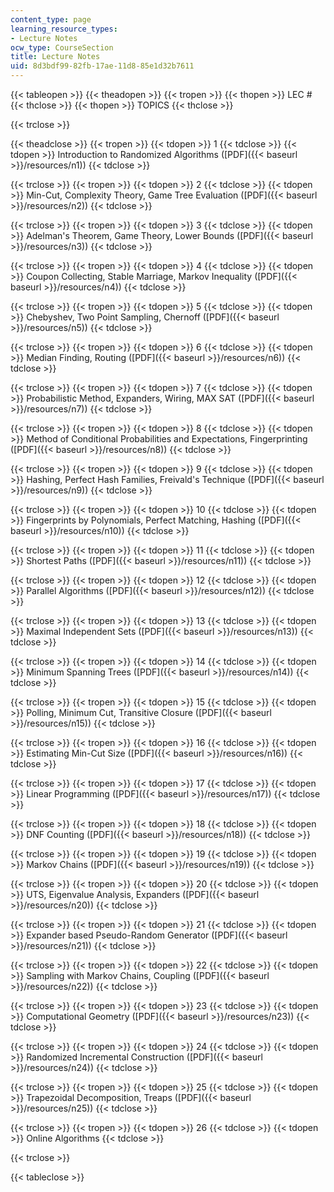 ```yaml
---
content_type: page
learning_resource_types:
- Lecture Notes
ocw_type: CourseSection
title: Lecture Notes
uid: 8d3bdf99-82fb-17ae-11d8-85e1d32b7611
---
```


{{< tableopen >}}
{{< theadopen >}}
{{< tropen >}}
{{< thopen >}}
LEC #
{{< thclose >}}
{{< thopen >}}
TOPICS
{{< thclose >}}

{{< trclose >}}

{{< theadclose >}}
{{< tropen >}}
{{< tdopen >}}
1
{{< tdclose >}}
{{< tdopen >}}
Introduction to Randomized Algorithms ([PDF]({{< baseurl >}}/resources/n1))
{{< tdclose >}}

{{< trclose >}}
{{< tropen >}}
{{< tdopen >}}
2
{{< tdclose >}}
{{< tdopen >}}
Min-Cut, Complexity Theory, Game Tree Evaluation ([PDF]({{< baseurl >}}/resources/n2))
{{< tdclose >}}

{{< trclose >}}
{{< tropen >}}
{{< tdopen >}}
3
{{< tdclose >}}
{{< tdopen >}}
Adelman's Theorem, Game Theory, Lower Bounds ([PDF]({{< baseurl >}}/resources/n3))
{{< tdclose >}}

{{< trclose >}}
{{< tropen >}}
{{< tdopen >}}
4
{{< tdclose >}}
{{< tdopen >}}
Coupon Collecting, Stable Marriage, Markov Inequality ([PDF]({{< baseurl >}}/resources/n4))
{{< tdclose >}}

{{< trclose >}}
{{< tropen >}}
{{< tdopen >}}
5
{{< tdclose >}}
{{< tdopen >}}
Chebyshev, Two Point Sampling, Chernoff ([PDF]({{< baseurl >}}/resources/n5))
{{< tdclose >}}

{{< trclose >}}
{{< tropen >}}
{{< tdopen >}}
6
{{< tdclose >}}
{{< tdopen >}}
Median Finding, Routing ([PDF]({{< baseurl >}}/resources/n6))
{{< tdclose >}}

{{< trclose >}}
{{< tropen >}}
{{< tdopen >}}
7
{{< tdclose >}}
{{< tdopen >}}
Probabilistic Method, Expanders, Wiring, MAX SAT ([PDF]({{< baseurl >}}/resources/n7))
{{< tdclose >}}

{{< trclose >}}
{{< tropen >}}
{{< tdopen >}}
8
{{< tdclose >}}
{{< tdopen >}}
Method of Conditional Probabilities and Expectations, Fingerprinting ([PDF]({{< baseurl >}}/resources/n8))
{{< tdclose >}}

{{< trclose >}}
{{< tropen >}}
{{< tdopen >}}
9
{{< tdclose >}}
{{< tdopen >}}
Hashing, Perfect Hash Families, Freivald's Technique ([PDF]({{< baseurl >}}/resources/n9))
{{< tdclose >}}

{{< trclose >}}
{{< tropen >}}
{{< tdopen >}}
10
{{< tdclose >}}
{{< tdopen >}}
Fingerprints by Polynomials, Perfect Matching, Hashing ([PDF]({{< baseurl >}}/resources/n10))
{{< tdclose >}}

{{< trclose >}}
{{< tropen >}}
{{< tdopen >}}
11
{{< tdclose >}}
{{< tdopen >}}
Shortest Paths ([PDF]({{< baseurl >}}/resources/n11))
{{< tdclose >}}

{{< trclose >}}
{{< tropen >}}
{{< tdopen >}}
12
{{< tdclose >}}
{{< tdopen >}}
Parallel Algorithms ([PDF]({{< baseurl >}}/resources/n12))
{{< tdclose >}}

{{< trclose >}}
{{< tropen >}}
{{< tdopen >}}
13
{{< tdclose >}}
{{< tdopen >}}
Maximal Independent Sets ([PDF]({{< baseurl >}}/resources/n13))
{{< tdclose >}}

{{< trclose >}}
{{< tropen >}}
{{< tdopen >}}
14
{{< tdclose >}}
{{< tdopen >}}
Minimum Spanning Trees ([PDF]({{< baseurl >}}/resources/n14))
{{< tdclose >}}

{{< trclose >}}
{{< tropen >}}
{{< tdopen >}}
15
{{< tdclose >}}
{{< tdopen >}}
Polling, Minimum Cut, Transitive Closure ([PDF]({{< baseurl >}}/resources/n15))
{{< tdclose >}}

{{< trclose >}}
{{< tropen >}}
{{< tdopen >}}
16
{{< tdclose >}}
{{< tdopen >}}
Estimating Min-Cut Size ([PDF]({{< baseurl >}}/resources/n16))
{{< tdclose >}}

{{< trclose >}}
{{< tropen >}}
{{< tdopen >}}
17
{{< tdclose >}}
{{< tdopen >}}
Linear Programming ([PDF]({{< baseurl >}}/resources/n17))
{{< tdclose >}}

{{< trclose >}}
{{< tropen >}}
{{< tdopen >}}
18
{{< tdclose >}}
{{< tdopen >}}
DNF Counting ([PDF]({{< baseurl >}}/resources/n18))
{{< tdclose >}}

{{< trclose >}}
{{< tropen >}}
{{< tdopen >}}
19
{{< tdclose >}}
{{< tdopen >}}
Markov Chains ([PDF]({{< baseurl >}}/resources/n19))
{{< tdclose >}}

{{< trclose >}}
{{< tropen >}}
{{< tdopen >}}
20
{{< tdclose >}}
{{< tdopen >}}
UTS, Eigenvalue Analysis, Expanders ([PDF]({{< baseurl >}}/resources/n20))
{{< tdclose >}}

{{< trclose >}}
{{< tropen >}}
{{< tdopen >}}
21
{{< tdclose >}}
{{< tdopen >}}
Expander based Pseudo-Random Generator ([PDF]({{< baseurl >}}/resources/n21))
{{< tdclose >}}

{{< trclose >}}
{{< tropen >}}
{{< tdopen >}}
22
{{< tdclose >}}
{{< tdopen >}}
Sampling with Markov Chains, Coupling ([PDF]({{< baseurl >}}/resources/n22))
{{< tdclose >}}

{{< trclose >}}
{{< tropen >}}
{{< tdopen >}}
23
{{< tdclose >}}
{{< tdopen >}}
Computational Geometry ([PDF]({{< baseurl >}}/resources/n23))
{{< tdclose >}}

{{< trclose >}}
{{< tropen >}}
{{< tdopen >}}
24
{{< tdclose >}}
{{< tdopen >}}
Randomized Incremental Construction ([PDF]({{< baseurl >}}/resources/n24))
{{< tdclose >}}

{{< trclose >}}
{{< tropen >}}
{{< tdopen >}}
25
{{< tdclose >}}
{{< tdopen >}}
Trapezoidal Decomposition, Treaps ([PDF]({{< baseurl >}}/resources/n25))
{{< tdclose >}}

{{< trclose >}}
{{< tropen >}}
{{< tdopen >}}
26
{{< tdclose >}}
{{< tdopen >}}
Online Algorithms
{{< tdclose >}}

{{< trclose >}}

{{< tableclose >}}